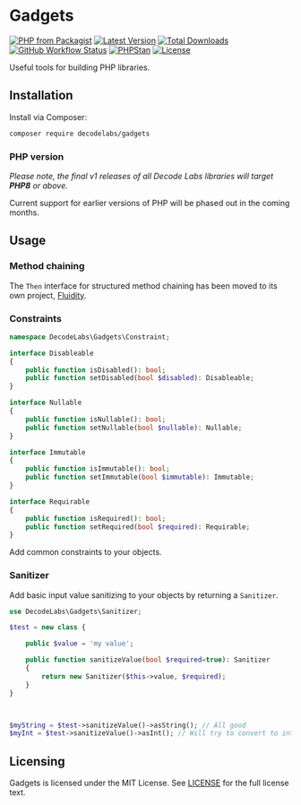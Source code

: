 # Gadgets

[![PHP from Packagist](https://img.shields.io/packagist/php-v/decodelabs/gadgets?style=flat)](https://packagist.org/packages/decodelabs/gadgets)
[![Latest Version](https://img.shields.io/packagist/v/decodelabs/gadgets.svg?style=flat)](https://packagist.org/packages/decodelabs/gadgets)
[![Total Downloads](https://img.shields.io/packagist/dt/decodelabs/gadgets.svg?style=flat)](https://packagist.org/packages/decodelabs/gadgets)
[![GitHub Workflow Status](https://img.shields.io/github/workflow/status/decodelabs/gadgets/PHP%20Composer)](https://github.com/decodelabs/gadgets/actions/workflows/php.yml)
[![PHPStan](https://img.shields.io/badge/PHPStan-enabled-44CC11.svg?longCache=true&style=flat)](https://github.com/phpstan/phpstan)
[![License](https://img.shields.io/packagist/l/decodelabs/gadgets?style=flat)](https://packagist.org/packages/decodelabs/gadgets)

Useful tools for building PHP libraries.

## Installation

Install via Composer:

```bash
composer require decodelabs/gadgets
```

### PHP version

_Please note, the final v1 releases of all Decode Labs libraries will target **PHP8** or above._

Current support for earlier versions of PHP will be phased out in the coming months.


## Usage

### Method chaining

The <code>Then</code> interface for structured method chaining has been moved to its own project, [Fluidity](https://github.com/decodelabs/fluidity/).


### Constraints
```php
namespace DecodeLabs\Gadgets\Constraint;

interface Disableable
{
    public function isDisabled(): bool;
    public function setDisabled(bool $disabled): Disableable;
}

interface Nullable
{
    public function isNullable(): bool;
    public function setNullable(bool $nullable): Nullable;
}

interface Immutable
{
    public function isImmutable(): bool;
    public function setImmutable(bool $immutable): Immutable;
}

interface Requirable
{
    public function isRequired(): bool;
    public function setRequired(bool $required): Requirable;
}
```

Add common constraints to your objects.


### Sanitizer
Add basic input value sanitizing to your objects by returning a <code>Sanitizer</code>.

```php
use DecodeLabs\Gadgets\Sanitizer;

$test = new class {

    public $value = 'my value';

    public function sanitizeValue(bool $required=true): Sanitizer
    {
        return new Sanitizer($this->value, $required);
    }
}



$myString = $test->sanitizeValue()->asString(); // All good
$myInt = $test->sanitizeValue()->asInt(); // Will try to convert to int
```


## Licensing
Gadgets is licensed under the MIT License. See [LICENSE](./LICENSE) for the full license text.
